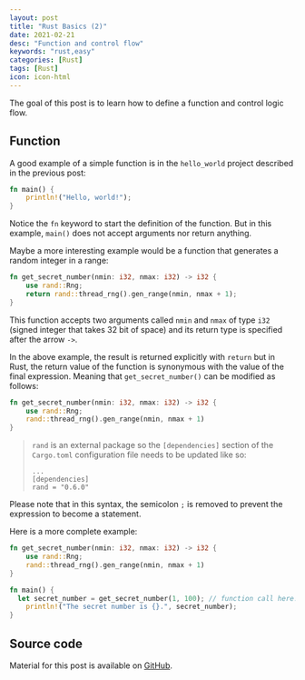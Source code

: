 ```yaml
---
layout: post
title: "Rust Basics (2)"
date: 2021-02-21
desc: "Function and control flow"
keywords: "rust,easy"
categories: [Rust]
tags: [Rust]
icon: icon-html
---
```


The goal of this post is to learn how to define a function and control logic flow.

## Function

A good example of a simple function is in the `hello_world` project described in the previous post:

```rust
fn main() {
	println!("Hello, world!");
}
```

Notice the `fn` keyword to start the definition of the function. But in this example,
`main()` does not accept arguments nor return anything.

Maybe a more interesting example would be a function that generates a random integer
in a range:

```rust
fn get_secret_number(nmin: i32, nmax: i32) -> i32 {
    use rand::Rng;
    return rand::thread_rng().gen_range(nmin, nmax + 1);
}
```

This function accepts two arguments called `nmin` and `nmax` of type `i32` (signed integer that takes 32 bit of space)
and its return type is specified after the arrow `->`.

In the above example, the result is returned explicitly with `return` but in Rust, the return value of
the function is synonymous with the value of the final expression. Meaning that `get_secret_number()`
can be modified as follows:

```rust
fn get_secret_number(nmin: i32, nmax: i32) -> i32 {
    use rand::Rng;
    rand::thread_rng().gen_range(nmin, nmax + 1)
}
```

> `rand` is an external package so the `[dependencies]` section of the `Cargo.toml` configuration file needs
> to be updated like so:
> ```
> ...
> [dependencies]
> rand = "0.6.0"
> ```

Please note that in this syntax, the semicolon `;` is removed to prevent the expression to become a 
statement.

Here is a more complete example:

```rust
fn get_secret_number(nmin: i32, nmax: i32) -> i32 {
    use rand::Rng;
    rand::thread_rng().gen_range(nmin, nmax + 1)
}

fn main() {
  let secret_number = get_secret_number(1, 100); // function call here!
	println!("The secret number is {}.", secret_number);
}
```

## Source code

Material for this post is available on [GitHub](https://github.com/GuillaumeFavelier/blog_rust_basics_2).

